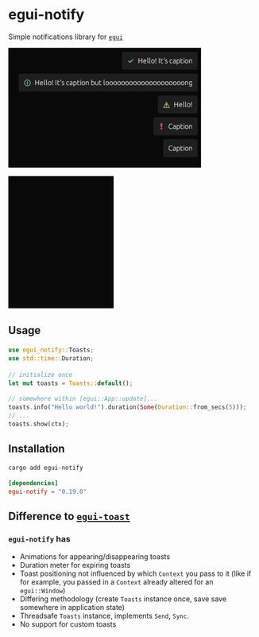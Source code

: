 # egui-notify

Simple notifications library for [`egui`](https://github.com/emilk/egui)

![example_image](media/toasts_type.png)

![example_video](media/toasts_example_video.gif)

## Usage

```rust
use egui_notify::Toasts;
use std::time::Duration;

// initialize once
let mut toasts = Toasts::default();
```

```rust
// somewhere within [egui::App::update]...
toasts.info("Hello world!").duration(Some(Duration::from_secs(5)));
// ...
toasts.show(ctx);
```

## Installation

```sh
cargo add egui-notify
```

```toml
[dependencies]
egui-notify = "0.19.0"
```

## Difference to [`egui-toast`](https://github.com/urholaukkarinen/egui-toast)

### `egui-notify` has

- Animations for appearing/disappearing toasts
- Duration meter for expiring toasts
- Toast positioning not influenced by which `Context` you pass to it (like if for example, you passed in a `Context` already altered for an `egui::Window`)
- Differing methodology (create `Toasts` instance once, save save somewhere in application state)
- Threadsafe `Toasts` instance, implements `Send`, `Sync`.
- No support for custom toasts
